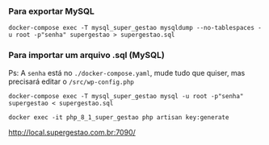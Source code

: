 ### Para exportar MySQL

```shell
docker-compose exec -T mysql_super_gestao mysqldump --no-tablespaces -u root -p"senha" supergestao > supergestao.sql
```


### Para importar um arquivo .sql (MySQL)

Ps: A `senha` está no `./docker-compose.yaml`, mude tudo que quiser, mas precisará editar o `/src/wp-config.php`

```shell
docker-compose exec -T mysql_super_gestao mysql -u root -p"senha" supergestao < supergestao.sql
```
```shell
docker exec -it php_8_1_super_gestao php artisan key:generate
```


http://local.supergestao.com.br:7090/